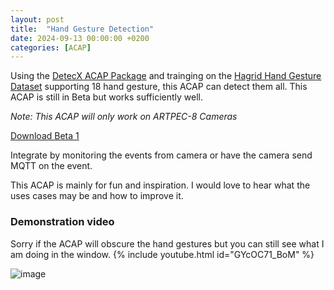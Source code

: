 ```yaml
---
layout: post
title:  "Hand Gesture Detection"
date: 2024-09-13 00:00:00 +0200
categories: [ACAP]
---
```


Using the [DetecX ACAP Package](https://pandosme.github.io/acap/2024/09/04/Custom_Object_Detection_Models.html) and trainging on the [Hagrid Hand Gesture Dataset](https://github.com/hukenovs/hagrid) supporting 18 hand gesture, this ACAP can detect them all.
This ACAP is still in Beta but works sufficiently well.

*Note: This ACAP will only work on ARTPEC-8 Cameras*
 
[Download Beta 1](https://www.dropbox.com/scl/fi/92rsm7zkqxlaqvxlfq038/HandGestures.zip?rlkey=ukyzhemobwgncuw2zi47099f6&st=y1r6ictd&dl=1)

Integrate by monitoring the events from camera or have the camera send MQTT on the event.  

This ACAP is mainly for fun and inspiration.  I would love to hear what the uses cases may be and how to improve it.  

### Demonstration video
Sorry if the ACAP will obscure the hand gestures but you can still see what I am doing in the window.
{% include youtube.html id="GYcOC71_BoM" %}

![image](https://api.aintegration.team/image/hand)
